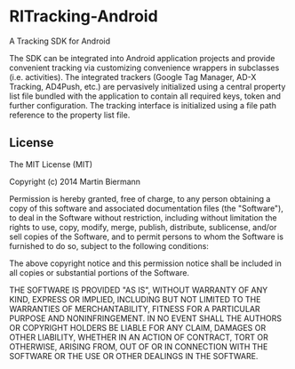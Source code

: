# RITracking-Android


A Tracking SDK for Android

The SDK can be integrated into Android application projects and provide convenient tracking via customizing convenience wrappers in subclasses (i.e. activities). The integrated trackers (Google Tag Manager, AD-X Tracking, AD4Push, etc.) are pervasively initialized using a central property list file bundled with the application to contain all required keys, token and further configuration. The tracking interface is initialized using a file path reference to the property list file.

## License

The MIT License (MIT)

Copyright (c) 2014 Martin Biermann

Permission is hereby granted, free of charge, to any person obtaining a copy
of this software and associated documentation files (the "Software"), to deal
in the Software without restriction, including without limitation the rights
to use, copy, modify, merge, publish, distribute, sublicense, and/or sell
copies of the Software, and to permit persons to whom the Software is
furnished to do so, subject to the following conditions:

The above copyright notice and this permission notice shall be included in
all copies or substantial portions of the Software.

THE SOFTWARE IS PROVIDED "AS IS", WITHOUT WARRANTY OF ANY KIND, EXPRESS OR
IMPLIED, INCLUDING BUT NOT LIMITED TO THE WARRANTIES OF MERCHANTABILITY,
FITNESS FOR A PARTICULAR PURPOSE AND NONINFRINGEMENT. IN NO EVENT SHALL THE
AUTHORS OR COPYRIGHT HOLDERS BE LIABLE FOR ANY CLAIM, DAMAGES OR OTHER
LIABILITY, WHETHER IN AN ACTION OF CONTRACT, TORT OR OTHERWISE, ARISING FROM,
OUT OF OR IN CONNECTION WITH THE SOFTWARE OR THE USE OR OTHER DEALINGS IN
THE SOFTWARE.

